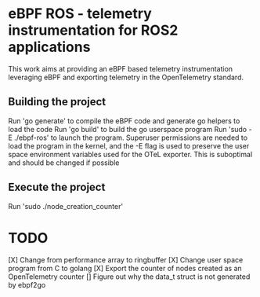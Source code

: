 # eBPF ROS - telemetry instrumentation for ROS2 applications

This work aims at providing an eBPF based telemetry instrumentation leveraging eBPF and exporting telemetry in the OpenTelemetry standard.

## Building the project

Run 'go generate' to compile the eBPF code and generate go helpers to load the code
Run 'go build' to build the go userspace program
Run 'sudo -E ./ebpf-ros' to launch the program. Superuser permissions are needed to load the program in the kernel, and the -E flag is used to preserve the user space environment variables used for the OTeL exporter. This is suboptimal and should be changed if possible

## Execute the project

Run 'sudo ./node_creation_counter'

# TODO
 [X] Change from performance array to ringbuffer
 [X] Change user space program from C to golang
 [X] Export the counter of nodes created as an OpenTelemetry counter
 [] Figure out why the data_t struct is not generated by ebpf2go
